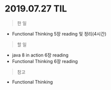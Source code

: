 # 2019.07.27 TIL
> 한 일

- Functional Thinking 5장 reading 및 정리(4시간)

> 할 일

- java 8 in action 6장 reading
- Functional Thinking 6장 reading
  
> 참고 

- Functional Thinking
